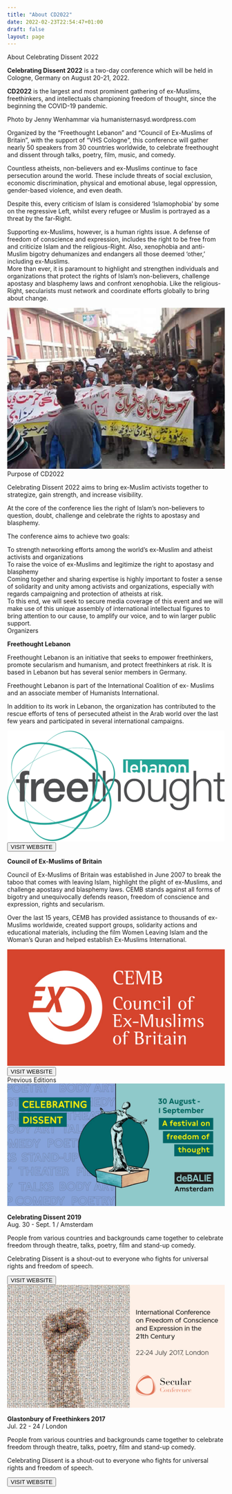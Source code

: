 ```yaml
---
title: "About CD2022"
date: 2022-02-23T22:54:47+01:00
draft: false
layout: page
---
```


<div class="title">About Celebrating Dissent 2022</div>


<div class="ven-bg about-header-container">
    <div class="text-container">
        <p>
            <strong>Celebrating Dissent 2022</strong> is a two-day
            conference which will be held in Cologne,
            Germany on August 20-21, 2022.
        </p>
        <p>
            <strong>CD2022</strong> is the largest and most prominent
            gathering of ex-Muslims, freethinkers, and
            intellectuals championing freedom of
            thought, since the beginning the COVID-19
            pandemic.
        </p>
    </div>
</div>
<div class="picture-comments">Photo by Jenny Wenhammar via humanisternasyd.wordpress.com</div>

<!-- Background. -->
<div id="background_section" class="content-two-columns">
    <div class="aligner">
        <div class="left">
            <div class="contained-text">
                <p>
                    Organized by the “Freethought Lebanon” and 
                    “Council of Ex-Muslims of Britain”, with the support of 
                    “VHS Cologne”, this conference will gather nearly 50
                    speakers from 30 countries worldwide, to celebrate
                    freethought and dissent through talks, poetry, film,
                    music, and comedy.
                </p>
                <p>
                    Countless atheists, non-believers and ex-Muslims
                    continue to face persecution around the world. These
                    include threats of social exclusion, economic
                    discrimination, physical and emotional abuse, legal
                    oppression, gender-based violence, and even death.
                </p>
                <p>
                    Despite this, every criticism of Islam is considered
                    ‘Islamophobia’ by some on the regressive Left, whilst
                    every refugee or Muslim is portrayed as a threat by the
                    far-Right.
                </p>
                <p>
                    Supporting ex-Muslims, however, is a human rights issue. A
                    defense of freedom of conscience and expression, includes the
                    right to be free from and criticize Islam and the religious-Right.
                    Also, xenophobia and anti-Muslim bigotry dehumanizes and
                    endangers all those deemed ‘other,’ including ex-Muslims.
                    <br />
                    More than ever, it is paramount to highlight and
                    strengthen individuals and organizations that protect
                    the rights of Islam’s non-believers, challenge apostasy
                    and blasphemy laws and confront xenophobia. Like the
                    religious-Right, secularists must network and
                    coordinate efforts globally to bring about change.
                </p>
            </div>
        </div>
        <div class="right">
            <img src="CD2022_About2.jpg" class="contained-image" />
        </div>
	
<div class="line"></div>
<!-- Purpose of CD2022. -->
<div id="purpose_section" class="section-container">
    <div class="section-title title">Purpose of CD2022</div>
    <div class="text">
        <p>
            Celebrating Dissent 2022 aims to bring ex-Muslim activists together
            to strategize, gain strength, and increase visibility.
        </p>
        <p>
            At the core of the conference lies the right of Islam’s non-believers to question,
            doubt, challenge and celebrate the rights to apostasy and blasphemy.
        </p>
        <p>
            The conference aims to achieve two goals:
        </p>
    </div>
	
	
</div>



<div class="content-two-columns">
    <div class="aligner">
    <div class="left">
        <div class="contained-backgrounded-text">
            To strength networking efforts
            among the world’s ex-Muslim and
            atheist activists and organizations
        </div>
    </div>
    <div class="right">
        <div class="contained-backgrounded-text">
            To raise the voice of ex-Muslims
            and legitimize the right to
            apostasy and blasphemy
        </div>
    </div>
    </div>
</div>

<div class="content-two-columns">
    <div class="aligner">
        <div class="left">
            <div class="contained-text">
                Coming together and sharing expertise is highly important to foster a
                sense of solidarity and unity among activists and organizations,
                especially with regards campaigning and protection of atheists at risk.
            </div>
        </div>
        <div class="right">
            <div class="contained-text">
                To this end, we will seek to secure media coverage of this event and
                we will make use of this unique assembly of international intellectual
                figures to bring attention to our cause, to amplify our voice, and to win
                larger public support.
            </div>
        </div>
    </div>
</div>

<div class="line"></div>

<!-- Organizers -->
<div id="organizers_section" class="section-container">
    <div class="section-title title">Organizers</div>
</div>

<div class="content-two-columns">
    <div class="aligner">
        <div class="left">
            <div class="contained-text">
                <p><strong>Freethought Lebanon</strong></p>
                <p>
                    Freethought Lebanon is an initiative
                    that seeks to empower freethinkers,
                    promote secularism and humanism,
                    and protect freethinkers at risk. It is
                    based in Lebanon but has several
                    senior members in Germany.
                </p>
                <p>
                    Freethought Lebanon is part of the
                    International Coalition of ex-
                    Muslims and an associate member of
                    Humanists International.
                </p>
                <p>
                    In addition to its work in Lebanon,
                    the organization has contributed to
                    the rescue efforts of tens of
                    persecuted atheist in the Arab world
                    over the last few years and
                    participated in several international
                    campaigns.
                </p>
            </div>
        </div>
        <div class="right">
            <img src="CD2022_About5.png" class="contained-image" />
            <button onclick="location.href='https://www.freethoughtlebanon.net'">VISIT WEBSITE</button>
        </div>
    </div>
</div>

<div class="content-two-columns">
    <div class="aligner">
        <div class="left">
            <div class="contained-text">
                <p><strong>Council of Ex-Muslims of Britain</strong></p>
                <p>
                Council of Ex-Muslims of Britain
                was established in June 2007 to
                break the taboo that comes with
                leaving Islam, highlight the plight of
                ex-Muslims, and challenge apostasy
                and blasphemy laws. CEMB stands
                against all forms of bigotry and
                unequivocally defends reason,
                freedom of conscience and
                expression, rights and secularism.
                </p>
                <p>
                Over the last 15 years, CEMB has
                provided assistance to thousands of
                ex-Muslims worldwide, created
                support groups, solidarity actions
                and educational materials, including
                the film Women Leaving Islam and
                the Woman’s Quran and helped
                establish Ex-Muslims International.
                </p>
            </div>
        </div>
        <div class="right">
            <img src="CD2022_About4.jpg" class="contained-image" />
            <button onclick="location.href='https://www.ex-muslim.org.uk'">VISIT WEBSITE</button>
        </div>
    </div>
</div>

<div class="line"></div>

<!-- Previous Editions. -->
<div id="previous_editions_section" class="section-container">
    <div class="section-title title">Previous Editions</div>
</div>
<div class="content-two-columns">
    <div class="aligner">
        <div class="left">
            <img src="CD2022_About6.jpg" class="contained-image" />
            <div class="contained-text">
                <p>
                    <strong>Celebrating Dissent 2019</strong><br>
                    <span class="subnotes">Aug. 30 - Sept. 1 / Amsterdam</span>
                </p>
                <p>
                    People from various countries and backgrounds came
                    together to celebrate freedom through theatre, talks,
                    poetry, film and stand-up comedy.
                </p>
                <p>
                    Celebrating Dissent is a shout-out to everyone who
                    fights for universal rights and freedom of speech.
                </p>
            </div>
            <button onclick="location.href='https://debalie.nl/artikel/celebrating-dissent-2'">VISIT WEBSITE</button>
        </div>
        <div class="right">
            <img src="CD2022_About7.jpg" class="contained-image" />
            <div class="contained-text">
                <p>
                    <strong>Glastonbury of Freethinkers 2017</strong><br>
                    <span class="subnotes">Jul. 22 - 24 / London</span>
                </p>
                <p>
                    People from various countries and backgrounds came
                    together to celebrate freedom through theatre, talks,
                    poetry, film and stand-up comedy.
                </p>
                <p>
                    Celebrating Dissent is a shout-out to everyone who
                    fights for universal rights and freedom of speech.
                </p>
            </div>
            <button onclick="location.href='https://www.secularconference.com/agenda-2017'">VISIT WEBSITE</button>
        </div>
    </div>
</div>

<div class="line"></div>
</div></div>